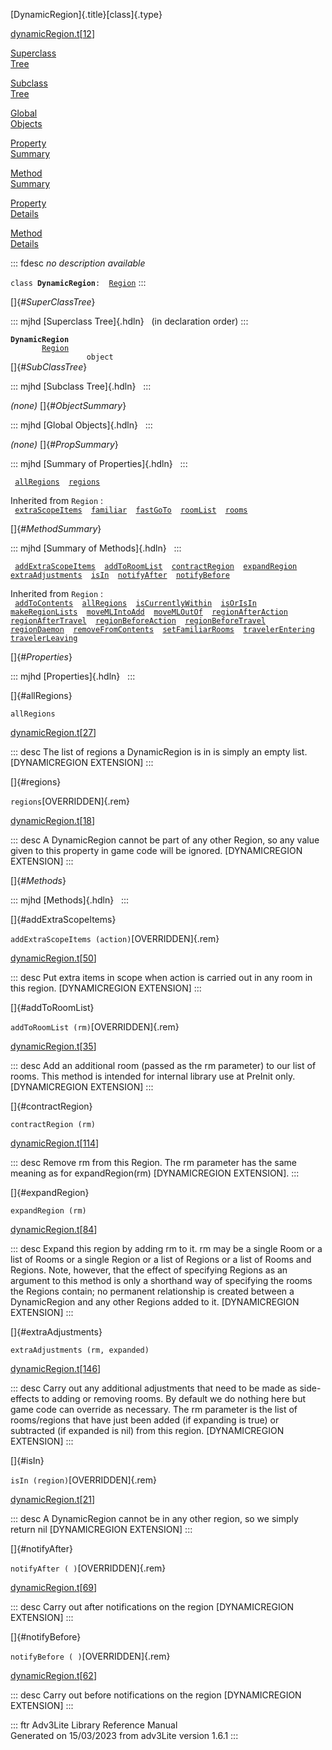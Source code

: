 [DynamicRegion]{.title}[class]{.type}

[dynamicRegion.t](../file/dynamicRegion.t.html)\[[12](../source/dynamicRegion.t.html#12)\]

[Superclass\
Tree](#_SuperClassTree_)

[Subclass\
Tree](#_SubClassTree_)

[Global\
Objects](#_ObjectSummary_)

[Property\
Summary](#_PropSummary_)

[Method\
Summary](#_MethodSummary_)

[Property\
Details](#_Properties_)

[Method\
Details](#_Methods_)

::: fdesc
*no description available*

`class `**`DynamicRegion`**` :   `[`Region`](../object/Region.html)
:::

[]{#_SuperClassTree_}

::: mjhd
[Superclass Tree]{.hdln}   (in declaration order)
:::

**`DynamicRegion`**\
`         `[`Region`](../object/Region.html)\
`                 object`\
[]{#_SubClassTree_}

::: mjhd
[Subclass Tree]{.hdln}  
:::

*(none)* []{#_ObjectSummary_}

::: mjhd
[Global Objects]{.hdln}  
:::

*(none)* []{#_PropSummary_}

::: mjhd
[Summary of Properties]{.hdln}  
:::

` `[`allRegions`](#allRegions)`  `[`regions`](#regions)`  `

Inherited from `Region` :\
` `[`extraScopeItems`](../object/Region.html#extraScopeItems)`  `[`familiar`](../object/Region.html#familiar)`  `[`fastGoTo`](../object/Region.html#fastGoTo)`  `[`roomList`](../object/Region.html#roomList)`  `[`rooms`](../object/Region.html#rooms)`  `

[]{#_MethodSummary_}

::: mjhd
[Summary of Methods]{.hdln}  
:::

` `[`addExtraScopeItems`](#addExtraScopeItems)`  `[`addToRoomList`](#addToRoomList)`  `[`contractRegion`](#contractRegion)`  `[`expandRegion`](#expandRegion)`  `[`extraAdjustments`](#extraAdjustments)`  `[`isIn`](#isIn)`  `[`notifyAfter`](#notifyAfter)`  `[`notifyBefore`](#notifyBefore)`  `

Inherited from `Region` :\
` `[`addToContents`](../object/Region.html#addToContents)`  `[`allRegions`](../object/Region.html#allRegions)`  `[`isCurrentlyWithin`](../object/Region.html#isCurrentlyWithin)`  `[`isOrIsIn`](../object/Region.html#isOrIsIn)`  `[`makeRegionLists`](../object/Region.html#makeRegionLists)`  `[`moveMLIntoAdd`](../object/Region.html#moveMLIntoAdd)`  `[`moveMLOutOf`](../object/Region.html#moveMLOutOf)`  `[`regionAfterAction`](../object/Region.html#regionAfterAction)`  `[`regionAfterTravel`](../object/Region.html#regionAfterTravel)`  `[`regionBeforeAction`](../object/Region.html#regionBeforeAction)`  `[`regionBeforeTravel`](../object/Region.html#regionBeforeTravel)`  `[`regionDaemon`](../object/Region.html#regionDaemon)`  `[`removeFromContents`](../object/Region.html#removeFromContents)`  `[`setFamiliarRooms`](../object/Region.html#setFamiliarRooms)`  `[`travelerEntering`](../object/Region.html#travelerEntering)`  `[`travelerLeaving`](../object/Region.html#travelerLeaving)`  `

[]{#_Properties_}

::: mjhd
[Properties]{.hdln}  
:::

[]{#allRegions}

`allRegions`

[dynamicRegion.t](../file/dynamicRegion.t.html)\[[27](../source/dynamicRegion.t.html#27)\]

::: desc
The list of regions a DynamicRegion is in is simply an empty list.
\[DYNAMICREGION EXTENSION\]
:::

[]{#regions}

`regions`[OVERRIDDEN]{.rem}

[dynamicRegion.t](../file/dynamicRegion.t.html)\[[18](../source/dynamicRegion.t.html#18)\]

::: desc
A DynamicRegion cannot be part of any other Region, so any value given
to this property in game code will be ignored. \[DYNAMICREGION
EXTENSION\]
:::

[]{#_Methods_}

::: mjhd
[Methods]{.hdln}  
:::

[]{#addExtraScopeItems}

`addExtraScopeItems (action)`[OVERRIDDEN]{.rem}

[dynamicRegion.t](../file/dynamicRegion.t.html)\[[50](../source/dynamicRegion.t.html#50)\]

::: desc
Put extra items in scope when action is carried out in any room in this
region. \[DYNAMICREGION EXTENSION\]
:::

[]{#addToRoomList}

`addToRoomList (rm)`[OVERRIDDEN]{.rem}

[dynamicRegion.t](../file/dynamicRegion.t.html)\[[35](../source/dynamicRegion.t.html#35)\]

::: desc
Add an additional room (passed as the rm parameter) to our list of
rooms. This method is intended for internal library use at PreInit only.
\[DYNAMICREGION EXTENSION\]
:::

[]{#contractRegion}

`contractRegion (rm)`

[dynamicRegion.t](../file/dynamicRegion.t.html)\[[114](../source/dynamicRegion.t.html#114)\]

::: desc
Remove rm from this Region. The rm parameter has the same meaning as for
expandRegion(rm) \[DYNAMICREGION EXTENSION\].
:::

[]{#expandRegion}

`expandRegion (rm)`

[dynamicRegion.t](../file/dynamicRegion.t.html)\[[84](../source/dynamicRegion.t.html#84)\]

::: desc
Expand this region by adding rm to it. rm may be a single Room or a list
of Rooms or a single Region or a list of Regions or a list of Rooms and
Regions. Note, however, that the effect of specifying Regions as an
argument to this method is only a shorthand way of specifying the rooms
the Regions contain; no permanent relationship is created between a
DynamicRegion and any other Regions added to it. \[DYNAMICREGION
EXTENSION\]
:::

[]{#extraAdjustments}

`extraAdjustments (rm, expanded)`

[dynamicRegion.t](../file/dynamicRegion.t.html)\[[146](../source/dynamicRegion.t.html#146)\]

::: desc
Carry out any additional adjustments that need to be made as
side-effects to adding or removing rooms. By default we do nothing here
but game code can override as necessary. The rm parameter is the list of
rooms/regions that have just been added (if expanding is true) or
subtracted (if expanded is nil) from this region. \[DYNAMICREGION
EXTENSION\]
:::

[]{#isIn}

`isIn (region)`[OVERRIDDEN]{.rem}

[dynamicRegion.t](../file/dynamicRegion.t.html)\[[21](../source/dynamicRegion.t.html#21)\]

::: desc
A DynamicRegion cannot be in any other region, so we simply return nil
\[DYNAMICREGION EXTENSION\]
:::

[]{#notifyAfter}

`notifyAfter ( )`[OVERRIDDEN]{.rem}

[dynamicRegion.t](../file/dynamicRegion.t.html)\[[69](../source/dynamicRegion.t.html#69)\]

::: desc
Carry out after notifications on the region \[DYNAMICREGION EXTENSION\]
:::

[]{#notifyBefore}

`notifyBefore ( )`[OVERRIDDEN]{.rem}

[dynamicRegion.t](../file/dynamicRegion.t.html)\[[62](../source/dynamicRegion.t.html#62)\]

::: desc
Carry out before notifications on the region \[DYNAMICREGION EXTENSION\]
:::

::: ftr
Adv3Lite Library Reference Manual\
Generated on 15/03/2023 from adv3Lite version 1.6.1
:::
